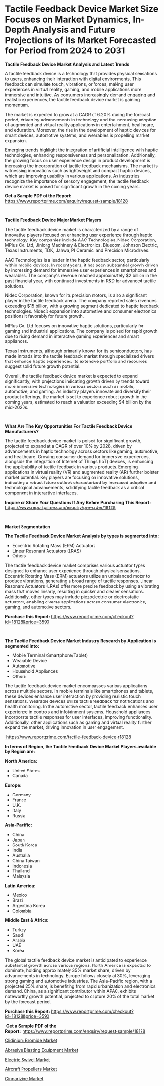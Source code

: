 <p><h1>Tactile Feedback Device Market Size Focuses on Market Dynamics, In-Depth Analysis and Future Projections of its Market Forecasted for Period from 2024 to 2031</h1></p><p><strong>Tactile Feedback Device Market Analysis and Latest Trends</strong></p>
<p><p>A tactile feedback device is a technology that provides physical sensations to users, enhancing their interaction with digital environments. This feedback can simulate touch, vibrations, or forces, making user experiences in virtual reality, gaming, and mobile applications more immersive and intuitive. As consumers increasingly demand engaging and realistic experiences, the tactile feedback device market is gaining momentum.</p><p>The market is expected to grow at a CAGR of 6.20% during the forecast period, driven by advancements in technology and the increasing adoption of augmented and virtual reality applications in entertainment, healthcare, and education. Moreover, the rise in the development of haptic devices for smart devices, automotive systems, and wearables is propelling market expansion. </p><p>Emerging trends highlight the integration of artificial intelligence with haptic technologies, enhancing responsiveness and personalization. Additionally, the growing focus on user experience design in product development is increasing the incorporation of tactile feedback mechanisms. The market is witnessing innovations such as lightweight and compact haptic devices, which are improving usability in various applications. As industries recognize the importance of sensory engagement, the tactile feedback device market is poised for significant growth in the coming years.</p></p>
<p><strong>Get a Sample PDF of the Report:&nbsp;</strong> <a href="https://www.reportprime.com/enquiry/request-sample/18128?utm_campaign=1167&utm_medium=2&utm_source=Github&utm_content=ia&utm_term=20112024&utm_id=tactile-feedback-device">https://www.reportprime.com/enquiry/request-sample/18128</a></p>
<p>&nbsp;</p>
<p><strong>Tactile Feedback Device Major Market Players</strong></p>
<p><p>The tactile feedback device market is characterized by a range of innovative players focused on enhancing user experience through haptic technology. Key companies include AAC Technologies, Nidec Corporation, MPlus Co. Ltd, Jinlong Machinery & Electronics, Bluecom, Johnson Electric, Texas Instruments, TDK, Jahwa, PI Ceramic, and Precision Microdrives.</p><p>AAC Technologies is a leader in the haptic feedback sector, particularly within mobile devices. In recent years, it has seen substantial growth driven by increasing demand for immersive user experiences in smartphones and wearables. The company's revenue reached approximately $2 billion in the past financial year, with continued investments in R&D for advanced tactile solutions.</p><p>Nidec Corporation, known for its precision motors, is also a significant player in the tactile feedback arena. The company reported sales revenues exceeding $15 billion, with a growing segment dedicated to haptic feedback technologies. Nidec’s expansion into automotive and consumer electronics positions it favorably for future growth.</p><p>MPlus Co. Ltd focuses on innovative haptic solutions, particularly for gaming and industrial applications. The company is poised for rapid growth due to rising demand in interactive gaming experiences and smart appliances.</p><p>Texas Instruments, although primarily known for its semiconductors, has made inroads into the tactile feedback market through specialized drivers that enhance haptic experiences. Its extensive portfolio and resources suggest solid future growth potential.</p><p>Overall, the tactile feedback device market is expected to expand significantly, with projections indicating growth driven by trends toward more immersive technologies in various sectors such as mobile, automotive, and gaming. As industry players innovate and diversify their product offerings, the market is set to experience robust growth in the coming years, estimated to reach a valuation exceeding $4 billion by the mid-2020s.</p></p>
<p>&nbsp;</p>
<p><strong>What Are The Key Opportunities For Tactile Feedback Device Manufacturers?</strong></p>
<p><p>The tactile feedback device market is poised for significant growth, projected to expand at a CAGR of over 10% by 2028, driven by advancements in haptic technology across sectors like gaming, automotive, and healthcare. Growing consumer demand for immersive experiences, alongside the integration of Internet of Things (IoT) devices, is enhancing the applicability of tactile feedback in various products. Emerging applications in virtual reality (VR) and augmented reality (AR) further bolster market potential. Key players are focusing on innovative solutions, indicating a robust future outlook characterized by increased adoption and technological advancements, solidifying tactile feedback as a critical component in interactive interfaces.</p></p>
<p><strong>Inquire or Share Your Questions If Any Before Purchasing This Report:</strong> <a href="https://www.reportprime.com/enquiry/pre-order/18128?utm_campaign=1167&utm_medium=2&utm_source=Github&utm_content=ia&utm_term=20112024&utm_id=tactile-feedback-device">https://www.reportprime.com/enquiry/pre-order/18128</a></p>
<p>&nbsp;</p>
<p><strong>Market Segmentation</strong></p>
<p><strong>The Tactile Feedback Device Market Analysis by types is segmented into:</strong></p>
<p><ul><li>Eccentric Rotating Mass (ERM) Actuators</li><li>Linear Resonant Actuators (LRAS)</li><li>Others</li></ul></p>
<p><p>The tactile feedback device market comprises various actuator types designed to enhance user experience through physical sensations. Eccentric Rotating Mass (ERM) actuators utilize an unbalanced motor to produce vibrations, generating a broad range of tactile responses. Linear Resonant Actuators (LRAs) offer more precise feedback by using a vibrating mass that moves linearly, resulting in quicker and clearer sensations. Additionally, other types may include piezoelectric or electrostatic actuators, enabling diverse applications across consumer electronics, gaming, and automotive sectors.</p></p>
<p><strong>Purchase this Report:&nbsp;</strong><a href="https://www.reportprime.com/checkout?id=18128&price=3590&utm_campaign=1167&utm_medium=2&utm_source=Github&utm_content=ia&utm_term=20112024&utm_id=tactile-feedback-device">https://www.reportprime.com/checkout?id=18128&price=3590</a></p>
<p>&nbsp;</p>
<p><strong>The Tactile Feedback Device Market Industry Research by Application is segmented into:</strong></p>
<p><ul><li>Mobile Terminal (Smartphone/Tablet)</li><li>Wearable Device</li><li>Automotive</li><li>Household Appliances</li><li>Others</li></ul></p>
<p><p>The tactile feedback device market encompasses various applications across multiple sectors. In mobile terminals like smartphones and tablets, these devices enhance user interaction by providing realistic touch sensations. Wearable devices utilize tactile feedback for notifications and health monitoring. In the automotive sector, tactile feedback enhances user experience in controls and infotainment systems. Household appliances incorporate tactile responses for user interfaces, improving functionality. Additionally, other applications such as gaming and virtual reality further expand the market, driving innovation in user engagement.</p></p>
<p><a href="https://www.reportprime.com/tactile-feedback-device-r18128?utm_campaign=1167&utm_medium=2&utm_source=Github&utm_content=ia&utm_term=20112024&utm_id=tactile-feedback-device">&nbsp;https://www.reportprime.com/tactile-feedback-device-r18128</a></p>
<p><strong>In terms of Region, the Tactile Feedback Device Market Players available by Region are:</strong></p>
<p>
    <p> <strong> North America: </strong>
        <ul>
            <li>United States</li>
            <li>Canada</li>
        </ul>
        </p> 
    <p> <strong> Europe: </strong>
        <ul>
            <li>Germany</li>
            <li>France</li>
            <li>U.K.</li>
            <li>Italy</li>
            <li>Russia</li>
        </ul>
        </p> 
    <p> <strong> Asia-Pacific: </strong>
        <ul>
            <li>China</li>
            <li>Japan</li>
            <li>South Korea</li>
            <li>India</li>
            <li>Australia</li>
            <li>China Taiwan</li>
            <li>Indonesia</li>
            <li>Thailand</li>
            <li>Malaysia</li>
        </ul>
        </p> 
    <p> <strong> Latin America: </strong>
        <ul>
            <li>Mexico</li>
            <li>Brazil</li>
            <li>Argentina Korea</li>
            <li>Colombia</li>
        </ul>
        </p> 
    <p> <strong> Middle East & Africa: </strong>
        <ul>
            <li>Turkey</li>
            <li>Saudi</li>
            <li>Arabia</li>
            <li>UAE</li>
            <li>Korea</li>
        </ul>
    </p>
    </p>
<p><p>The global tactile feedback device market is anticipated to experience substantial growth across various regions. North America is expected to dominate, holding approximately 35% market share, driven by advancements in technology. Europe follows closely at 30%, leveraging strong gaming and automotive industries. The Asia-Pacific region, with a projected 25% share, is benefiting from rapid urbanization and electronics demand. China, as a significant contributor within APAC, exhibits noteworthy growth potential, projected to capture 20% of the total market by the forecast period.</p></p>
<p><strong>Purchase this Report: </strong><a href="https://www.reportprime.com/checkout?id=18128&price=3590&utm_campaign=1167&utm_medium=2&utm_source=Github&utm_content=ia&utm_term=20112024&utm_id=tactile-feedback-device">https://www.reportprime.com/checkout?id=18128&price=3590</a></p>
<p>&nbsp;<strong>Get a Sample PDF of the Report:&nbsp;&nbsp;</strong><a href="https://www.reportprime.com/enquiry/request-sample/18128?utm_campaign=1167&utm_medium=2&utm_source=Github&utm_content=ia&utm_term=20112024&utm_id=tactile-feedback-device">https://www.reportprime.com/enquiry/request-sample/18128</a></p>
<p><strong></strong></p>
<p><p><a href="https://issuu.com/reportprime-2/docs/clidinium-bromide-market-size-2030._e9c92ca561a593?utm_campaign=1167&utm_medium=2&utm_source=Github&utm_content=ia&utm_term=20112024&utm_id=tactile-feedback-device">Clidinium Bromide Market</a></p><p><a href="https://www.linkedin.com/pulse/comprehensive-abrasive-blasting-equipment-market-size-growing-3lmpc?utm_campaign=1167&utm_medium=2&utm_source=Github&utm_content=ia&utm_term=20112024&utm_id=tactile-feedback-device">Abrasive Blasting Equipment Market</a></p><p><a href="https://github.com/mabutironaldo/Market-Research-Report-List-6/blob/main/electric-swivel-market.md?utm_campaign=1167&utm_medium=2&utm_source=Github&utm_content=ia&utm_term=20112024&utm_id=tactile-feedback-device">Electric Swivel Market</a></p><p><a href="https://www.linkedin.com/pulse/revolutionizing-success-in-depth-review-theglobal-aircraft-tn04c?utm_campaign=1167&utm_medium=2&utm_source=Github&utm_content=ia&utm_term=20112024&utm_id=tactile-feedback-device">Aircraft Propellers Market</a></p><p><a href="https://issuu.com/reportprime-2/docs/cinnarizine-market-size-2030.pptx_1be914c0b28041?utm_campaign=1167&utm_medium=2&utm_source=Github&utm_content=ia&utm_term=20112024&utm_id=tactile-feedback-device">Cinnarizine Market</a></p></p>